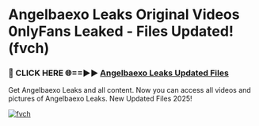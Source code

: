 # Angelbaexo Leaks Original Videos 0nlyFans Leaked - Files Updated! (fvch)

<h3>🔴 CLICK HERE 🌐==►► <a href="https://tinyurl.com/x26r9saj" rel="nofollow">Angelbaexo Leaks Updated Files</a></h3>

Get Angelbaexo Leaks and all content. Now you can access all videos and pictures of Angelbaexo Leaks. New Updated Files 2025!

[![fvch](https://i.imgur.com/LkgZPqh.gif)](https://tinyurl.com/x26r9saj)
